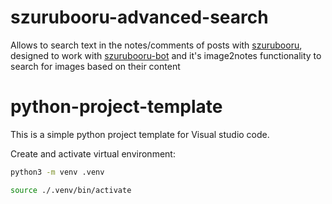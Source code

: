 # szurubooru-advanced-search
Allows to search text in the notes/comments of posts with [szurubooru](https://github.com/rr-/szurubooru), designed to work with [szurubooru-bot](https://github.com/TheLichten/szurubooru-bot) and it's image2notes functionality to search for images based on their content

# python-project-template

This is a simple python project template for Visual studio code. 

Create and activate virtual environment:

   ```sh
   python3 -m venv .venv
   ```
   ```sh
   source ./.venv/bin/activate
   ```
